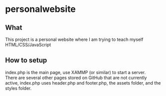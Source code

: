# personalwebsite
## What
This project is a personal website where I am trying to teach myself HTML/CSS/JavaScript

## How to setup
index.php is the main page, use XAMMP (or similar) to start a server.  
There are several other pages stored on GitHub that are not currently active, index.php uses header.php and footer.php, 
the assets folder, and the styles folder. 
